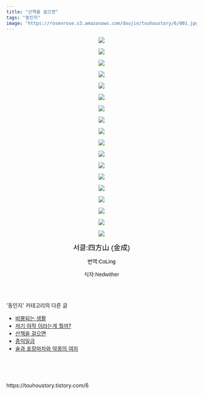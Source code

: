 ```yaml
---
title: "산책을 걸으면"
tags: "동인지"
image: "https://rosenrose.s3.amazonaws.com/doujin/touhoustory/6/001.jpg"
---
```

<div class="article">
<div class="tt_article_useless_p_margin"><p style="text-align: center; clear: none; float: none;"><img src="{{ site.imgserver1 }}/touhoustory/6/001.jpg"/></p><p style="text-align: center; clear: none; float: none;"><img src="{{ site.imgserver1 }}/touhoustory/6/002.jpg"/></p><p style="text-align: center; clear: none; float: none;"><img src="{{ site.imgserver1 }}/touhoustory/6/003.jpg"/></p><p style="text-align: center; clear: none; float: none;"><img src="{{ site.imgserver1 }}/touhoustory/6/004.jpg"/></p><p style="text-align: center; clear: none; float: none;"><img src="{{ site.imgserver1 }}/touhoustory/6/005.jpg"/></p><p style="text-align: center; clear: none; float: none;"><img src="{{ site.imgserver1 }}/touhoustory/6/006.jpg"/></p><p style="text-align: center; clear: none; float: none;"><img src="{{ site.imgserver1 }}/touhoustory/6/007.jpg"/></p><p style="text-align: center; clear: none; float: none;"><img src="{{ site.imgserver1 }}/touhoustory/6/008.jpg"/></p><p style="text-align: center; clear: none; float: none;"><img src="{{ site.imgserver1 }}/touhoustory/6/009.jpg"/></p><p style="text-align: center; clear: none; float: none;"><img src="{{ site.imgserver1 }}/touhoustory/6/010.jpg"/></p><p style="text-align: center; clear: none; float: none;"><img src="{{ site.imgserver1 }}/touhoustory/6/011.jpg"/></p><p style="text-align: center; clear: none; float: none;"><img src="{{ site.imgserver1 }}/touhoustory/6/012.jpg"/></p><p style="text-align: center; clear: none; float: none;"><img src="{{ site.imgserver1 }}/touhoustory/6/013.jpg"/></p><p style="text-align: center; clear: none; float: none;"><img src="{{ site.imgserver1 }}/touhoustory/6/014.jpg"/></p><p style="text-align: center; clear: none; float: none;"><img src="{{ site.imgserver1 }}/touhoustory/6/015.jpg"/></p><p style="text-align: center; clear: none; float: none;"><img src="{{ site.imgserver1 }}/touhoustory/6/016.jpg"/></p><p style="text-align: center; clear: none; float: none;"><img src="{{ site.imgserver1 }}/touhoustory/6/017.jpg"/></p><p style="text-align: center; clear: none; float: none;"><img src="{{ site.imgserver1 }}/touhoustory/6/018.jpg"/></p><p style="text-align: center;"><span style="font-size: 14pt;"></span><span style="color: rgb(0, 0, 0); background-color: rgb(255, 255, 255); font-size: 14pt;"></span><span style="color: rgb(0, 0, 0); background-color: rgb(255, 255, 255); font-size: 14pt;"></span><span style="color: rgb(0, 0, 0); background-color: rgb(255, 255, 255); font-size: 14pt;"></span><span style="color: rgb(0, 0, 0); background-color: rgb(255, 255, 255); font-size: 14pt;"></span><span style="color: rgb(0, 0, 0); background-color: rgb(255, 255, 255); font-size: 14pt;"></span><span style="color: rgb(0, 0, 0); background-color: rgb(255, 255, 255); font-size: 14pt;"></span><span style="color: rgb(0, 0, 0); background-color: rgb(255, 255, 255); font-size: 14pt;"></span><span style="color: rgb(0, 0, 0); background-color: rgb(255, 255, 255); font-size: 14pt;"></span><span style="color: rgb(0, 0, 0); background-color: rgb(255, 255, 255); font-size: 14pt;"></span><span style="color: rgb(0, 0, 0); background-color: rgb(255, 255, 255); font-size: 14pt;"></span><span style="color: rgb(0, 0, 0); background-color: rgb(255, 255, 255); font-size: 14pt;"></span><span style="color: rgb(0, 0, 0); background-color: rgb(255, 255, 255); font-size: 14pt;"></span><span style="color: rgb(0, 0, 0); background-color: rgb(255, 255, 255); font-size: 14pt;"></span><span style="color: rgb(0, 0, 0); background-color: rgb(255, 255, 255); font-size: 14pt;"></span><span style="color: rgb(0, 0, 0); background-color: rgb(255, 255, 255); font-size: 14pt;"></span><span style="color: rgb(0, 0, 0); background-color: rgb(255, 255, 255); font-size: 14pt;">서클:</span><span style="background-color: rgb(255, 255, 255); color: rgb(0, 0, 0); font-family: 나눔고딕, NanumGothic, 돋움, Dotum, helvetica, sans-serif, tahoma; text-align: center;"><span style="font-size: 14pt;">四方山 (金成)</span></span></p><p style="text-align: center;"><span style="background-color: rgb(255, 255, 255); color: rgb(0, 0, 0); font-family: 나눔고딕, NanumGothic, 돋움, Dotum, helvetica, sans-serif, tahoma; text-align: center;">번역:CoLing</span></p><p style="text-align: center;"><font face="나눔고딕, NanumGothic, 돋움, Dotum, helvetica, sans-serif, tahoma">식자:Nedwither</font></p> </div></div><br/>
<div class="tagTrail">
</div><br/>
<div class="another">
<p>'동인지' 카테고리의 다른 글</p>
<ul>
<li><a href="/touhoustory_9">비봉되는 생활</a></li>
<li><a href="/touhoustory_7">저기 야작 이라는게 뭘까?</a></li>
<li><a href="/touhoustory_6">산책을 걸으면</a></li>
<li><a href="/touhoustory_5">종익일금</a></li>
<li><a href="/touhoustory_4">술과 포장마차와 악몽의 여자</a></li>
</ul>
</div><br/>
<div class="cb_lstcomment">
</div><br/>
<br/>
<p id="refer">https://touhoustory.tistory.com/6</p>
<br/>
